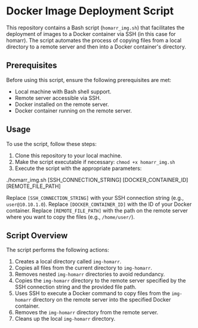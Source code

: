# Docker Image Deployment Script

This repository contains a Bash script (`homarr_img.sh`) that facilitates the deployment of images to a Docker container via SSH (in this case for homarr). The script automates the process of copying files from a local directory to a remote server and then into a Docker container's directory.

## Prerequisites

Before using this script, ensure the following prerequisites are met:

- Local machine with Bash shell support.
- Remote server accessible via SSH.
- Docker installed on the remote server.
- Docker container running on the remote server.

## Usage

To use the script, follow these steps:

1. Clone this repository to your local machine.
2. Make the script executable if necessary: `chmod +x homarr_img.sh`
3. Execute the script with the appropriate parameters:

./homarr_img.sh [SSH_CONNECTION_STRING] [DOCKER_CONTAINER_ID] [REMOTE_FILE_PATH]

Replace `[SSH_CONNECTION_STRING]` with your SSH connection string (e.g., `user@10.10.1.0`).
Replace `[DOCKER_CONTAINER_ID]` with the ID of your Docker container.
Replace `[REMOTE_FILE_PATH]` with the path on the remote server where you want to copy the files (e.g., `/home/user/`).


## Script Overview
The script performs the following actions:

1. Creates a local directory called `img-homarr`.
2. Copies all files from the current directory to `img-homarr`.
3. Removes nested `img-homarr` directories to avoid redundancy.
4. Copies the `img-homarr` directory to the remote server specified by the SSH connection string and the provided file path.
5. Uses SSH to execute a Docker command to copy files from the `img-homarr` directory on the remote server into the specified Docker container.
6. Removes the `img-homarr` directory from the remote server.
7. Cleans up the local `img-homarr` directory.

